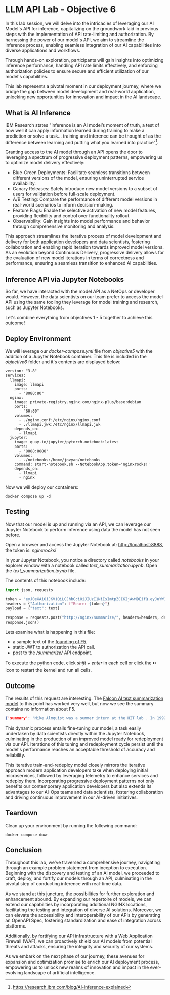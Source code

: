 # LLM API Lab - Objective 6

In this lab session, we will delve into the intricacies of leveraging our AI Model's API for inference, capitalizing on the groundwork laid in previous steps with the implementation of API rate-limiting and authorization. By harnessing the power of our model's API, we aim to streamline the inference process, enabling seamless integration of our AI capabilities into diverse applications and workflows.

Through hands-on exploration, participants will gain insights into optimizing inference performance, handling API rate limits effectively, and enforcing authorization policies to ensure secure and efficient utilization of our model's capabilities.

This lab represents a pivotal moment in our deployment journey, where we bridge the gap between model development and real-world application, unlocking new opportunities for innovation and impact in the AI landscape.

## What is AI Inference

IBM Research states "inference is an AI model’s moment of truth, a test of how well it can apply information learned during training to make a prediction or solve a task... training and inference can be thought of as the difference between learning and putting what you learned into practice"[^1].

Granting access to the AI model through an API opens the door to leveraging a spectrum of progressive deployment patterns, empowering us to optimize model delivery effectively:

- Blue-Green Deployments: Facilitate seamless transitions between different versions of the model, ensuring uninterrupted service availability.
- Canary Releases: Safely introduce new model versions to a subset of users for validation before full-scale deployment.
- A/B Testing: Compare the performance of different model versions in real-world scenarios to inform decision-making.
- Feature Flags: Enable the selective activation of new model features, providing flexibility and control over functionality rollout.
- Observability: Gain insights into model performance and behavior through comprehensive monitoring and analysis.

This approach streamlines the iterative process of model development and delivery for both application developers and data scientists, fostering collaboration and enabling rapid iteration towards improved model versions. As an evolution beyond Continuous Delivery, progressive delivery allows for the evaluation of new model iterations in terms of correctness and performance, ensuring a seamless transition to enhanced AI capabilities.

## Inference API via Jupyter Notebooks

So far, we have interacted with the model API as a NetOps or developer would.  However, the data scientists on our team prefer to access the model API using the same tooling they leverage for model training and research, such as Jupyter Notebooks.  

Let's combine everything from objectives 1 - 5 together to achieve this outcome!

## Deploy Environment

We will leverage our _docker-compose.yml_ file from _objective5_ with the addition of a Jupyter Notebook container.  This file is included in the _objective6_ folder and it's contents are displayed below:

```docker
version: "3.8"
services:
  llmapi:
    image: llmapi
    ports:
      - "8080:80"
  nginx:
    image: private-registry.nginx.com/nginx-plus/base:debian
    ports:
      - "80:80"
    volumes:
      - ./nginx.conf:/etc/nginx/nginx.conf
      - ./llmapi.jwk:/etc/nginx/llmapi.jwk
    depends_on:
      - llmapi
  jupyter:
    image: quay.io/jupyter/pytorch-notebook:latest
    ports:
      - "8888:8888"
    volumes:
      - ./notebooks:/home/jovyan/notebooks
    command: start-notebook.sh --NotebookApp.token='nginxrocks!'
    depends_on:
      - llmapi
      - nginx
```

Now we will deploy our containers:

```shell
docker compose up -d
```

## Testing

Now that our model is up and running via an API, we can leverage our Jupyter Notebook to perform inference using data the model has not seen before.

Open a browser and access the Jupyter Notebook at: [http://localhost:8888](http://localhost:8888), the token is: _nginxrocks!_

In your Jupyter Notebook, you notice a directory called _notebooks_ in your explorer window with a notebook called _text_summarization.ipynb_.  Open the _text_summarization.ipynb_ file.

The contents of this notebook include:

```python
import json, requests

token = "eyJ0eXAiOiJKV1QiLCJhbGciOiJIUzI1NiIsImtpZCI6IjAwMDEifQ.eyJuYW1lIjoiUXVvdGF0aW9uIFN5c3RlbSIsInN1YiI6InF1b3RlcyIsImlzcyI6Ik15IEFQSSBHYXRld2F5In0.ggVOHYnVFB8GVPE-VOIo3jD71gTkLffAY0hQOGXPL2I"
headers = {"Authorization": f"Bearer {token}"}
payload = {"text": text}

response = requests.post("http://nginx/summarize/", headers=headers, data=json.dumps(payload))
response.json()
```

Lets examine what is happening in this file:

- a sample text of the [founding of F5](https://my.f5.com/manage/s/article/K245).
- static JWT to authorization the API call.
- post to the _/summarize/_ API endpoint.

To execute the python code, click _shift + enter_ in each cell or click the &#x23e9; icon to restart the kernel and run all cells.

## Outcome

The results of this request are interesting.  The [Falcon AI text summarization model](https://huggingface.co/Falconsai/text_summarization) to this point has worked very well, but now we see the summary contains no information about F5.  

```json
{'summary': "Mike Almquist was a summer intern at the HIT lab . In 1992, he created a virtual environment demo for the lab's virtual retinal display (VRD) project . The project with UW did not materialize, and he had to live in his basement office with only a couch ."}
```

This dynamic process entails fine-tuning our model, a task easily undertaken by data scientists directly within the Jupyter Notebook, culminating in the production of an improved model ready for redeployment via our API. Iterations of this tuning and redeployment cycle persist until the model's performance reaches an acceptable threshold of accuracy and reliability.

This iterative train-and-redeploy model closely mirrors the iterative approach modern application developers take when deploying initial microservices, followed by leveraging telemetry to enhance services and redeploy them. Incorporating progressive deployment patterns not only benefits our contemporary application developers but also extends its advantages to our AI-Ops teams and data scientists, fostering collaboration and driving continuous improvement in our AI-driven initiatives.

## Teardown

Clean up your environment by running the following command:

```shell
docker compose down
```

## Conclusion

Throughout this lab, we've traversed a comprehensive journey, navigating through an example problem statement from inception to execution. Beginning with the discovery and testing of an AI model, we proceeded to craft, deploy, and fortify our models through an API, culminating in the pivotal step of conducting inference with real-time data.

As we stand at this juncture, the possibilities for further exploration and enhancement abound. By expanding our repertoire of models, we can extend our capabilities by incorporating additional NGINX locations, facilitating the testing and integration of diverse AI solutions. Moreover, we can elevate the accessibility and interoperability of our APIs by generating an OpenAPI Spec, fostering standardization and ease of integration across platforms.

Additionally, by fortifying our API infrastructure with a Web Application Firewall (WAF), we can proactively shield our AI models from potential threats and attacks, ensuring the integrity and security of our systems.

As we embark on the next phase of our journey, these avenues for expansion and optimization promise to enrich our AI deployment process, empowering us to unlock new realms of innovation and impact in the ever-evolving landscape of artificial intelligence.

[^1]: https://research.ibm.com/blog/AI-inference-explained
